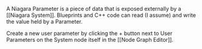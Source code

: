 A Niagara Parameter is a piece of data that is exposed externally by a [[Niagara System]].
Blueprints and C++ code can read (I assume) and write the value held by a Parameter.

Create a new user parameter by clicking the + button next to User Parameters on the System node itself in the [[Node Graph Editor]].

